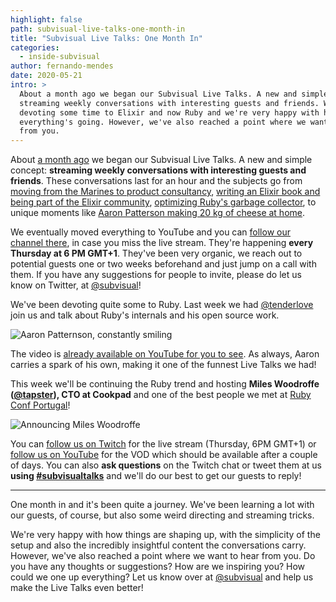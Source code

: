 ```yaml
---
highlight: false
path: subvisual-live-talks-one-month-in
title: "Subvisual Live Talks: One Month In"
categories:
  - inside-subvisual
author: fernando-mendes
date: 2020-05-21
intro: >
  About a month ago we began our Subvisual Live Talks. A new and simple concept:
  streaming weekly conversations with interesting guests and friends. We've been
  devoting some time to Elixir and now Ruby and we're very happy with how
  everything's going. However, we've also reached a point where we want to hear
  from you.
---
```


About [a month ago][subvisual-live-talks-announcement] we began our Subvisual
Live Talks. A new and simple concept: **streaming weekly conversations with
interesting guests and friends**. These conversations last for an hour and the
subjects go from [moving from the Marines to product consultancy], [writing an
Elixir book and being part of the Elixir community], [optimizing Ruby's garbage
collector][subvisual-live-talks-tenderlove], to unique moments like [Aaron Patterson making 20 kg of cheese at
home].

We eventually moved everything to YouTube and you can [follow our channel
there][subvisual-youtube], in case you miss the live stream. They're
happening **every Thursday at 6 PM GMT+1**. They've been very organic, we reach
out to potential guests one or two weeks beforehand and just jump on a call
with them. If you have any suggestions for people to invite, please do let us
know on Twitter, at [@subvisual]!

We've been devoting quite some to Ruby. Last week we had [@tenderlove] join us
and talk about Ruby's internals and his open source work.

![Aaron Patternson, constantly smiling](./aaron.png)

The video is [already available on YouTube for you to
see][subvisual-live-talks-tenderlove]. As always, Aaron carries a spark of
his own, making it one of the funnest Live Talks we had!

This week we'll be continuing the Ruby trend and hosting **Miles Woodroffe
([@tapster]), CTO at Cookpad** and one of the best people we met at [Ruby Conf
Portugal]!

![Announcing Miles Woodroffe](./miles.png)

You can [follow us on Twitch][subvisual-twitch] for the live stream (Thursday,
6PM GMT+1) or [follow us on YouTube][subvisual-youtube] for the VOD which
should be available after a couple of days. You can also **ask questions** on
the Twitch chat or tweet them at us **using [#subvisualtalks]** and we'll do
our best to get our guests to reply!

---

One month in and it's been quite a journey. We've been learning a lot with our
guests, of course, but also some weird directing and streaming tricks.

We're very happy with how things are shaping up, with the simplicity of the
setup and also the incredibly insightful content the conversations carry.
However, we've also reached a point where we want to hear from you. Do you have
any thoughts or suggestions? How are we inspiring you? How could we one up
everything? Let us know over at [@subvisual] and help us make the Live Talks
even better!


[subvisual-live-talks-announcement]: https://subvisual.com/blog/posts/announcing-subvisual-live-talks/
[moving from the Marines to product consultancy]: https://youtu.be/fponvB8i9us
[writing an Elixir book and being part of the Elixir community]: https://youtu.be/4P9WmnUJ2vo
[subvisual-live-talks-tenderlove]: https://youtu.be/ZZ-8O6_nUjE
[Aaron Patterson making 20 kg of cheese at home]: https://youtu.be/ZZ-8O6_nUjE?t=3060
[subvisual-youtube]: https://www.youtube.com/channel/UCs2aM7E1bqul_KZqK0Sq2vg
[@subvisual]: https://twitter.com/subvisual
[@tenderlove]: https://twitter.com/tenderlove
[@tapster]: https://twitter.com/tapster
[Ruby Conf Portugal]: https://rubyconf.pt
[subvisual-twitch]: https://twitch.tv/wearesubvisual
[#subvisualtalks]: https://twitter.com/hashtag/myelixirstatus
